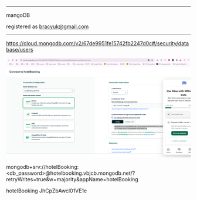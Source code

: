 
-----------
mangoDB

registered as
bracyuk@gmail.com

------------
https://cloud.mongodb.com/v2/67de9951fe15742fb2247d0c#/security/database/users


![](_md_img/flow_images/flow%202025-03-22-13-21-49.png)

mongodb+srv://hotelBooking:<db_password>@hotelbooking.vbjcb.mongodb.net/?retryWrites=true&w=majority&appName=hotelBooking


hotelBooking
JhCpZbAwcl01VE1e